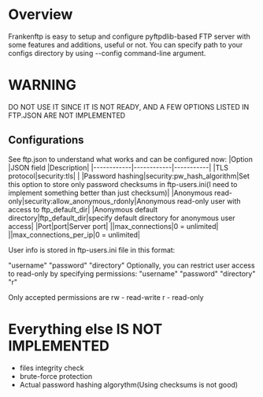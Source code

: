# Overview
Frankenftp is easy to setup and configure pyftpdlib-based FTP server with some features and additions, useful or not.
You can specify path to your configs directory by using --config command-line argument.
# WARNING
DO NOT USE IT SINCE IT IS NOT READY, AND A FEW OPTIONS LISTED IN FTP.JSON ARE NOT IMPLEMENTED
## Configurations
See ftp.json to understand what works and can be configured now:
|Option      |JSON field  |Description|
|------------|------------|-----------|
|TLS protocol|security:tls|           |
|Password hashing|security:pw_hash_algorithm|Set this option to store only password checksums in ftp-users.ini(I need to implement something better than just checksum)|
|Anonymous read-only|security:allow_anonymous_rdonly|Anonymous read-only user with access to ftp_default_dir|
|Anonymous default directory|ftp_default_dir|specify default directory for anonymous user access|
|Port|port|Server port|
||max_connections|0 = unlimited|
||max_connections_per_ip|0 = unlimited|

User info is stored in ftp-users.ini file in this format:

"username" "password" "directory"
Optionally, you can restrict user access to read-only by specifying permissions:
"username" "password" "directory" "r"

Only accepted permissions are
rw - read-write
r - read-only

# Everything else IS NOT IMPLEMENTED

- files integrity check
- brute-force protection
- Actual password hashing algorythm(Using checksums is not good)
